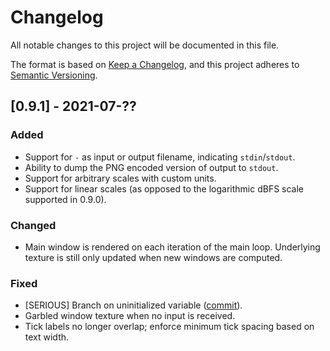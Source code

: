 # Changelog
All notable changes to this project will be documented in this file.

The format is based on [Keep a Changelog](https://keepachangelog.com/en/1.0.0/),
and this project adheres to [Semantic Versioning](https://semver.org/spec/v2.0.0.html).

## [0.9.1] - 2021-07-??
### Added
- Support for `-` as input or output filename, indicating `stdin`/`stdout`.
- Ability to dump the PNG encoded version of output to `stdout`.
- Support for arbitrary scales with custom units.
- Support for linear scales (as opposed to the logarithmic dBFS scale supported in 0.9.0).

### Changed
- Main window is rendered on each iteration of the main loop. Underlying texture is still only updated when new windows are computed.

### Fixed
- \[SERIOUS\] Branch on uninitialized variable ([commit](https://github.com/rimio/specgram/commit/b13609afcdf66d781db70fb75f6869a052a49079)).
- Garbled window texture when no input is received.
- Tick labels no longer overlap; enforce minimum tick spacing based on text width. 